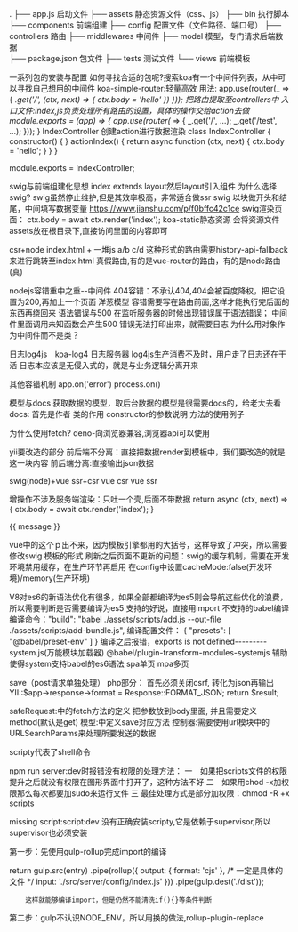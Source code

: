 .
├── app.js                          启动文件
├── assets                          静态资源文件（css、js）
├── bin							    执行脚本
├── components						前端组建
├── config						    配置文件（文件路径、端口号）
├── controllers						路由
├── middlewares						中间件
├── model			                模型，专门请求后端数据				
├── package.json                    包文件
├── tests                           测试文件
└── views                           前端模板

一系列包的安装与配置
如何寻找合适的包呢?搜索koa有一个中间件列表，从中可以寻找自己想用的中间件
koa-simple-router:轻量高效
用法:
app.use(router(_ => {
    _.get('/', (ctx, next) => {
        ctx.body = 'hello'
    })
}));
把路由提取至controllers中
入口文件:index,js负责处理所有路由的设置，具体的操作交给action去做
module.exports = (app) => {
    app.use(router(_ => {
        _.get('/', ...);
        _.get('/test', ...);
    }));
}
IndexController 创建action进行数据渲染
class IndexController {
    constructor() { }
    actionIndex() {
        return async function (ctx, next) {
            ctx.body = 'hello';
        }
    }
}

module.exports = IndexController;

swig与前端组建化思想
index extends layout然后layout引入组件
为什么选择swig?
swig虽然停止维护,但是其效率极高，非常适合做ssr
swig
以块做开头和结尾，中间填写数据变量
https://www.jianshu.com/p/f0bffc42c1ce
swig渲染页面：
ctx.body = await ctx.render('index');
koa-static静态资源
会将资源文件assets放在根目录下,直接访问里面的内容即可

csr+node
index.html  +  一堆js
a/b   c/d 这种形式的路由需要history-api-fallback来进行跳转至index.html
真假路由,有的是vue-router的路由，有的是node路由(真)

nodejs容错重中之重--中间件
404容错：不承认404,404会被百度降权，把它设置为200,再加上一个页面
洋葱模型
容错需要写在路由前面,这样才能执行完后面的东西再绕回来
语法错误与500
在监听服务器的时候出现错误属于语法错误；
中间件里面调用未知函数会产生500
错误无法打印出来，就需要日志
为什么用对象作为中间件而不是类？

日志log4js　koa-log4
日志服务器  log4js生产消费不及时，用户走了日志还在干活
日志本应该是无侵入式的，就是与业务逻辑分离开来

其他容错机制
app.on('error')
process.on()

模型与docs
获取数据的模型，取后台数据的模型是很需要docs的，给老大去看
docs:
首先是作者
类的作用
constructor的参数说明
方法的使用例子

为什么使用fetch?
deno-向浏览器兼容,浏览器api可以使用

yii要改造的部分
前后端不分离：直接把数据render到模板中，我们要改造的就是这一块内容
前后端分离:直接输出json数据

swig(node)+vue ssr+csr
vue csr
vue ssr

增操作不涉及服务端渲染：只吐一个壳,后面不带数据
return async (ctx, next) => {
    ctx.body = await ctx.render('index');
}

<p>{{ message }}</p>vue中的这个ｐ出不来，因为模板引擎都用的大括号，这样导致了冲突，所以需要修改swig
模板的形式
刷新之后页面不更新的问题：swig的缓存机制，需要在开发环境禁用缓存，在生产环节再启用
在config中设置cacheMode:false(开发环境)/memory(生产环境)

V8对es6的新语法优化有很多，如果全部都编译为es5则会导航这些优化的浪费，所以需要判断是否需要编译为es5
支持的好说，直接用import
不支持的babel编译
编译命令："build": "babel ./assets/scripts/add.js --out-file ./assets/scripts/add-bundle.js",
编译配置文件：
{
    "presets": [
        "@babel/preset-env"
    ]
}
编译之后报错，exports is not defined---------system.js(万能模块加载器)
@babel/plugin-transform-modules-systemjs 辅助使得system支持babel的es6语法
spa单页
mpa多页

save（post请求单独处理）
php部分：
首先必须关闭csrf,
转化为json再输出
YII::$app->response->format = Response::FORMAT_JSON;
return $result;

safeRequest:中的fetch方法的定义
把参数放到body里面,
并且需要定义method(默认是get)
模型:中定义save对应方法
控制器:需要使用url模块中的URLSearchParams来处理所要发送的数据

<!-- 第三周目录结构变化了 -->
scripty代表了shell命令

npm run server:dev时报错没有权限的处理方法：
一　如果把scripts文件的权限提升之后就没有权限在图形界面中打开了，这种方法不好
二　如果用chod -x加权限那么每次都要加sudo来运行文件
三  最佳处理方式是部分加权限：chmod -R +x scripts

missing script:script:dev
没有正确安装scripty,它是依赖于supervisor,所以supervisor也必须安装

第一步：先使用gulp-rollup完成import的编译
<!-- 必须输出return -->
return gulp.src(entry)
        .pipe(rollup({
            <!-- 需要指定输出文件 -->
            output: {
                format: 'cjs'
            },
            /* 一定是具体的文件 */
            input: './src/server/config/index.js'
        }))
        .pipe(gulp.dest('./dist'));
        
        这样就能够编译import，但是仍然不能清洗if(){}等条件判断

第二步：gulp不认识NODE_ENV，所以用换的做法,rollup-plugin-replace
